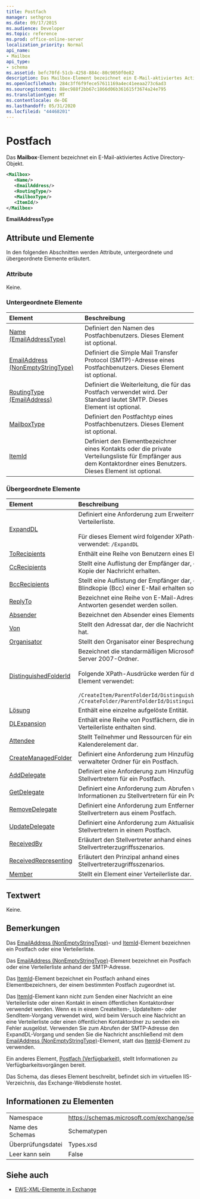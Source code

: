 ```yaml
---
title: Postfach
manager: sethgros
ms.date: 09/17/2015
ms.audience: Developer
ms.topic: reference
ms.prod: office-online-server
localization_priority: Normal
api_name:
- Mailbox
api_type:
- schema
ms.assetid: befc70fd-51cb-4258-884c-80c9050f0e82
description: Das Mailbox-Element bezeichnet ein E-Mail-aktiviertes Active Directory-Objekt.
ms.openlocfilehash: 284c3ff6f9fece57611169a4ec41eeaa273c6ad3
ms.sourcegitcommit: 88ec988f2bb67c1866d06b361615f3674a24e795
ms.translationtype: MT
ms.contentlocale: de-DE
ms.lasthandoff: 05/31/2020
ms.locfileid: "44468201"
---
```

# <a name="mailbox"></a>Postfach

Das **Mailbox**-Element bezeichnet ein E-Mail-aktiviertes Active Directory-Objekt. 
  
```XML
<Mailbox>
   <Name/>
   <EmailAddress/>
   <RoutingType/>
   <MailboxType/>
   <ItemId/>
</Mailbox>
```

**EmailAddressType**

## <a name="attributes-and-elements"></a>Attribute und Elemente

In den folgenden Abschnitten werden Attribute, untergeordnete und übergeordnete Elemente erläutert.
  
### <a name="attributes"></a>Attribute

Keine.
  
### <a name="child-elements"></a>Untergeordnete Elemente

|**Element**|**Beschreibung**|
|:-----|:-----|
|[Name (EmailAddressType)](name-emailaddresstype.md) <br/> |Definiert den Namen des Postfachbenutzers. Dieses Element ist optional.  <br/> |
|[EmailAddress (NonEmptyStringType)](emailaddress-nonemptystringtype.md) <br/> |Definiert die Simple Mail Transfer Protocol (SMTP)-Adresse eines Postfachbenutzers. Dieses Element ist optional.  <br/> |
|[RoutingType (EmailAddress)](routingtype-emailaddress.md) <br/> |Definiert die Weiterleitung, die für das Postfach verwendet wird. Der Standard lautet SMTP. Dieses Element ist optional.  <br/> |
|[MailboxType](mailboxtype.md) <br/> |Definiert den Postfachtyp eines Postfachbenutzers. Dieses Element ist optional.  <br/> |
|[ItemId](itemid.md) <br/> |Definiert den Elementbezeichner eines Kontakts oder die private Verteilungsliste für Empfänger aus dem Kontaktordner eines Benutzers. Dieses Element ist optional.  <br/> |
   
### <a name="parent-elements"></a>Übergeordnete Elemente

|**Element**|**Beschreibung**|
|:-----|:-----|
|[ExpandDL](expanddl.md) <br/> |Definiert eine Anforderung zum Erweitern einer Verteilerliste. <br/> <br/> Für dieses Element wird folgender XPath-Ausdruck verwendet: ` /ExpandDL ` <br/> |
|[ToRecipients](torecipients.md) <br/> |Enthält eine Reihe von Benutzern eines Elements.  <br/> |
|[CcRecipients](ccrecipients.md) <br/> |Stellt eine Auflistung der Empfänger dar, die eine Kopie der Nachricht erhalten.  <br/> |
|[BccRecipients](bccrecipients.md) <br/> |Stellt eine Auflistung der Empfänger dar, die eine Blindkopie (Bcc) einer E-Mail erhalten sollen.  <br/> |
|[ReplyTo](replyto.md) <br/> |Bezeichnet eine Reihe von E-Mail-Adressen, an die Antworten gesendet werden sollen.  <br/> |
|[Absender](sender.md) <br/> |Bezeichnet den Absender eines Elements.  <br/> |
|[Von](from.md) <br/> |Stellt den Adressat dar, der die Nachricht gesendet hat.  <br/> |
|[Organisator](organizer.md) <br/> |Stellt den Organisator einer Besprechung dar.  <br/> |
|[DistinguishedFolderId](distinguishedfolderid.md) <br/> | Bezeichnet die standarmäßigen Microsoft Exchange Server 2007-Ordner.  <br/><br/>  Folgende XPath-Ausdrücke werden für dieses Element verwendet: <br/> <br/>  `/CreateItem/ParentFolderId/DistinguishedFolderId` <br/>  `/CreateFolder/ParentFolderId/DistinguishedFolderId` <br/> |
|[Lösung](resolution.md) <br/> |Enthält eine einzelne aufgelöste Entität.  <br/> |
|[DLExpansion](dlexpansion.md) <br/> |Enthält eine Reihe von Postfächern, die in einer Verteilerliste enthalten sind.  <br/> |
|[Attendee](attendee.md) <br/> |Stellt Teilnehmer und Ressourcen für ein Kalenderelement dar.  <br/> |
|[CreateManagedFolder](createmanagedfolder.md) <br/> |Definiert eine Anforderung zum Hinzufügen verwalteter Ordner für ein Postfach.  <br/> |
|[AddDelegate](adddelegate.md) <br/> |Definiert eine Anforderung zum Hinzufügen von Stellvertretern für ein Postfach.  <br/> |
|[GetDelegate](getdelegate.md) <br/> |Definiert eine Anforderung zum Abrufen von Informationen zu Stellvertretern für ein Postfach.  <br/> |
|[RemoveDelegate](removedelegate.md) <br/> |Definiert eine Anforderung zum Entfernen von Stellvertretern aus einem Postfach.  <br/> |
|[UpdateDelegate](updatedelegate.md) <br/> |Definiert eine Anforderung zum Aktualisieren von Stellvertretern in einem Postfach.  <br/> |
|[ReceivedBy](receivedby.md) <br/> |Erläutert den Stellvertreter anhand eines Stellvertreterzugriffsszenarios.  <br/> |
|[ReceivedRepresenting](receivedrepresenting.md) <br/> |Erläutert den Prinzipal anhand eines Stellvertreterzugriffsszenarios.  <br/> |
|[Member](member-ex15websvcsotherref.md) <br/> |Stellt ein Element einer Verteilerliste dar.  <br/> |
   
## <a name="text-value"></a>Textwert

Keine.
  
## <a name="remarks"></a>Bemerkungen

Das [EmailAddress (NonEmptyStringType)](emailaddress-nonemptystringtype.md)- und [ItemId](itemid.md)-Element bezeichnen ein Postfach oder eine Verteilerliste. 

Das [EmailAddress (NonEmptyStringType)](emailaddress-nonemptystringtype.md)-Element bezeichnet ein Postfach oder eine Verteilerliste anhand der SMTP-Adresse. 

Das [ItemId](itemid.md)-Element bezeichnet ein Postfach anhand eines Elementbezeichners, der einem bestimmten Postfach zugeordnet ist. 

Das [ItemId](itemid.md)-Element kann nicht zum Senden einer Nachricht an eine Verteilerliste oder einen Kontakt in einem öffentlichen Kontaktordner verwendet werden. Wenn es in einem CreateItem-, UpdateItem- oder SendItem-Vorgang verwendet wird, wird beim Versuch eine Nachricht an eine Verteilerliste oder einen öffentlichen Kontaktordner zu senden ein Fehler ausgelöst. Verwenden Sie zum Abrufen der SMTP-Adresse den ExpandDL-Vorgang und senden Sie die Nachricht anschließend mit dem [EmailAddress (NonEmptyStringType)](emailaddress-nonemptystringtype.md)-Element, statt das [ItemId](itemid.md)-Element zu verwenden. 
  
Ein anderes Element, [Postfach (Verfügbarkeit)](mailbox-availability.md), stellt Informationen zu Verfügbarkeitsvorgängen bereit. 
  
Das Schema, das dieses Element beschreibt, befindet sich im virtuellen IIS-Verzeichnis, das Exchange-Webdienste hostet.
  
## <a name="element-information"></a>Informationen zu Elementen

|||
|:-----|:-----|
|Namespace  <br/> |https://schemas.microsoft.com/exchange/services/2006/types  <br/> |
|Name des Schemas  <br/> |Schematypen  <br/> |
|Überprüfungsdatei  <br/> |Types.xsd  <br/> |
|Leer kann sein  <br/> |False  <br/> |
   
## <a name="see-also"></a>Siehe auch

- [EWS-XML-Elemente in Exchange](ews-xml-elements-in-exchange.md)


